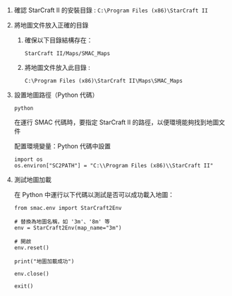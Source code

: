 #
1. 確認 StarCraft II 的安裝目錄 : `C:\Program Files (x86)\StarCraft II`
2. 將地圖文件放入正確的目錄
   1. 確保以下目錄結構存在：
      ```
      StarCraft II/Maps/SMAC_Maps
      ```
      
   2. 將地圖文件放入此目錄 :
      ```
      C:\Program Files (x86)\StarCraft II\Maps\SMAC_Maps
      ```
      
3. 設置地圖路徑（Python 代碼）
   ```
   python
   ```

   在運行 SMAC 代碼時，要指定 StarCraft II 的路徑，以便環境能夠找到地圖文件

   配置環境變量：Python 代碼中設置
    ```
    import os
    os.environ["SC2PATH"] = "C:\\Program Files (x86)\\StarCraft II"
    ```
5. 測試地圖加載

   在 Python 中運行以下代碼以測試是否可以成功載入地圖：
   ```
   from smac.env import StarCraft2Env
   
   # 替換為地圖名稱，如 '3m'、'8m' 等
   env = StarCraft2Env(map_name="3m")

   # 開啟
   env.reset()
   
   print("地圖加載成功")
   
   env.close()
   ```
   ```
   exit()
   ```




